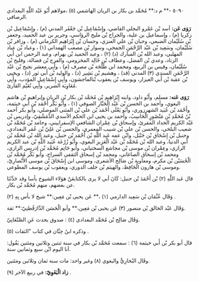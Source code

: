 ٥٠٩٠ -** م د:** مُحَمَّد بن بكار بن الريان الهاشمي (٥) ،مولاهم أَبُو عَبْد اللَّهِ البغدادي الرصافي.

**رَوَى عَن:** أسد بْن عَمْرو البجلي القاضي، وإِسْمَاعِيل بْن جَعْفَر المدني (م) ، وإِسْمَاعِيل بْن زكريا (م) ، وإسماعيل بن علية، والجراح بْن مليح الرؤاسي، وجرير بن عبد الحميد، وجعفر بْن سُلَيْمان الضبعي، وحبان بْن علي العنزي، وحسان بْن إِبْرَاهِيم الكرماني (م) ، وزافر بْن سُلَيْمان، وسَعِيد بْن عَبْد الرَّحْمَنِ الجمحي، وسوار بْن مصعب الهمداني (١) ، وعباد بْن عباد المهلبي، وعبد الله بْن المبارك (د) (٢) ، وعبد الحميد بْن بهرام، وعبد الرحمن ابن أَبي الزناد، وعدي بْن الفضل، وعطاف بْن خَالِد المخزومي، والفرج بْن فضالة، وفليح بْن سُلَيْمان، وقيس بن الربيع، ومحمد ابن طَلْحَة بْن مصرف (م) ، وأَبِي معشر نجيح بْن عَبْد الرَّحْمَنِ السندي (٣) المدني (قد) ، وهشيم بْن بَشِير (د) ، والوليد بْن أَبي ثور (د) ، ويحيى بْن عقبة بْن أَبي العيزار، ويوسف بْن يعقوب بْنالماجشون، وأَبِي إِسْمَاعِيل المؤدب، وأَبِي مُعَاوِيَة الضرير، وأَبِي نُعَيْم القارئ.

**رَوَى عَنه:** مسلم، وأَبُو داود، وابنه إِبْرَاهِيم بْن مُحَمَّد بْن بكار بْن الريان وإبراهيم بْن هاشم البغوي، وأحمد بن الحسن بْن عَبْد الْجَبَّارِ الصوفي (١) ، وأَبُو بَكْر أَحْمَد بْن أَبي خيثمة، وأَحْمَد بْن عُبَيد الشهرزوري، وأَبُو يَعْلَى أَحْمَد بْن علي بْن المثنى الموصلي، وأبو بكر أحمد بْنُ مُحَمَّدِ بْنِ مَنْصُورٍ الْحَاسِبُ، وأحمد بن يحيى ابن الحكم الأسدي الدِّمَشْقِيّ، وإدريس بْن عَبْد الكريم الحداد المقرئ، وإسحاق بْن عِمْران الشافعي الإسفراييني، وحامد بْن مُحَمَّد بْن شعيب البلخي، والحسن بْن علي بْن شبيب المعمري، والحسن بْن عَلِيّ بْن عُمَر البغدادي، وحنبل بْن إِسْحَاق بْن حَنْبَل، وابْن عمه عَبد اللَّهِ بْن أَحْمَد بْن حنبل، وعبد الله بْن مُحَمَّد بْن أَبي الدنيا، وعبد الله بْن مُحَمَّد بْن عَبْد الْعَزِيزِ البغوي، وأَبُو زُرْعَة عُبَيد اللَّهِ بْن عبد الكريم الرازي، وعِمْران بْن موسى بْن مجاشع السختياني، وأبو حَاتِم مُحَمَّد بْن إدريس الرازي، ومحمد بْن إسحاق الصاغاني، ومحمد بْن إسحاق الثقفي السراج، وأبو بَكْر مُحَمَّد بْن الْحُسَيْن بْن مكرم، ومعاوية بْن صَالِح الأشعري، وموسى ابن إِسْحَاقَ بْن موسى الأَنْصارِيّ، وموسى بْن هارون الْحَافِظ، والهيثم بْن خلف الدوري، ويعقوب بْن يوسف المطوعي.

قال عَبد اللَّهِ (٢) بْن أَحْمَدَ بْن حنبل: كَانَ أبي لا يرى بالكتابعَنْ هؤلاء الشيوخ بأسا وقد حَدَّثَنَا عن بعضهم، منهم مُحَمَّد بْن بكار.

وَقَال عُثْمَان بْن سَعِيد الدارمي (١) ،** عَن يحيى بْن مَعِين:** شيخ لا بأس بِهِ (٢) .

وَقَال عَبْد الخالق بْن منصور (٣) عَن يحيى بْن مَعِين،** وأبو الْحَسَن الدَّارَقُطنِيّ:** ثقة.

وَقَال صَالِح بْن مُحَمَّد البغدادي (٤) : صدوق يحدث عَنِ الصَّنْعَانِيّ.

وذكره ابنُ حِبَّان في كتاب "الثقات (٥) .

قال أبو بكر بْن أَبي خيثمة (٦) : سمعت مُحَمَّد بْن بكار في سنة ثنتين وثلاثين ومئتين يَقُول: أنا اليوم ابْن سبع وثمانين سنة.

وقَال البُخارِيُّ والبغوي (٨) وغير واحد: مات سنة ثمان وثلاثين ومئتين.

**زاد الْبَغَوِيّ:** في ربيع الآخر (٩) .